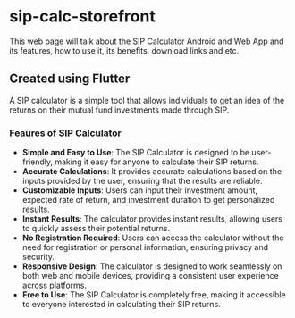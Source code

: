 # sip-calc-storefront

This web page will talk about the SIP Calculator Android and Web App
and its features, how to use it, its benefits, download links and etc.

## Created using Flutter

A SIP calculator is a simple tool that allows individuals to get an idea of the returns on their mutual fund investments made through SIP.

### Feaures of SIP Calculator
- **Simple and Easy to Use**: The SIP Calculator is designed to be user-friendly, making it easy for anyone to calculate their SIP returns.
- **Accurate Calculations**: It provides accurate calculations based on the inputs provided by the user, ensuring that the results are reliable.
- **Customizable Inputs**: Users can input their investment amount, expected rate of return, and investment duration to get personalized results.
- **Instant Results**: The calculator provides instant results, allowing users to quickly assess their potential returns.
- **No Registration Required**: Users can access the calculator without the need for registration or personal information, ensuring privacy and security.
- **Responsive Design**: The calculator is designed to work seamlessly on both web and mobile devices, providing a consistent user experience across platforms.
- **Free to Use**: The SIP Calculator is completely free, making it accessible to everyone interested in calculating their SIP returns.
